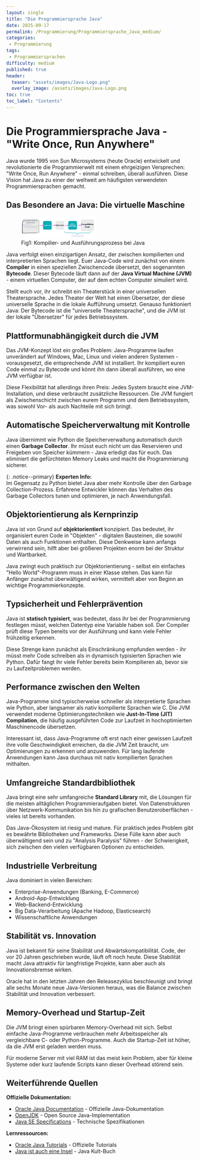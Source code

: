 ```yaml
---
layout: single
title: "Die Programmiersprache Java"
date: 2025-09-17
permalink: /Programmierung/Programmiersprache_Java_medium/
categories:
 - Programmierung
tags:
 - Programmiersprachen
difficulty: medium
published: true
header:
  teaser: "assets/images/Java-Logo.png"
  overlay_image: /assets/images/Java-Logo.png
toc: true
toc_label: "Contents"
---
```


# Die Programmiersprache Java - "Write Once, Run Anywhere"

Java wurde 1995 von Sun Microsystems (heute Oracle) entwickelt und revolutionierte die Programmierwelt mit einem ehrgeizigen Versprechen: "Write Once, Run Anywhere" - einmal schreiben, überall ausführen. Diese Vision hat Java zu einer der weltweit am häufigsten verwendeten Programmiersprachen gemacht.

## Das Besondere an Java: Die virtuelle Maschine

<figure>
    <img src="/assets/images/java_compiler.png" width="200"/>
    <figcaption>Fig1: Kompilier- und Ausführungsprozess bei Java</figcaption>
</figure>

Java verfolgt einen einzigartigen Ansatz, der zwischen kompilierten und interpretierten Sprachen liegt. Euer Java-Code wird zunächst von einem **Compiler** in einen speziellen Zwischencode übersetzt, den sogenannten **Bytecode**. Dieser Bytecode läuft dann auf der **Java Virtual Machine (JVM)** - einem virtuellen Computer, der auf dem echten Computer simuliert wird.

Stellt euch vor, ihr schreibt ein Theaterstück in einer universellen Theatersprache. Jedes Theater der Welt hat einen Übersetzer, der diese universelle Sprache in die lokale Aufführung umsetzt. Genauso funktioniert Java: Der Bytecode ist die "universelle Theatersprache", und die JVM ist der lokale "Übersetzer" für jedes Betriebssystem.

## Plattformunabhängigkeit durch die JVM

Das JVM-Konzept löst ein großes Problem: Java-Programme laufen unverändert auf Windows, Mac, Linux und vielen anderen Systemen - vorausgesetzt, die entsprechende JVM ist installiert. Ihr kompiliert euren Code einmal zu Bytecode und könnt ihn dann überall ausführen, wo eine JVM verfügbar ist.

Diese Flexibilität hat allerdings ihren Preis: Jedes System braucht eine JVM-Installation, und diese verbraucht zusätzliche Ressourcen. Die JVM fungiert als Zwischenschicht zwischen eurem Programm und dem Betriebssystem, was sowohl Vor- als auch Nachteile mit sich bringt.

## Automatische Speicherverwaltung mit Kontrolle

Java übernimmt wie Python die Speicherverwaltung automatisch durch einen **Garbage Collector**. Ihr müsst euch nicht um das Reservieren und Freigeben von Speicher kümmern - Java erledigt das für euch. Das eliminiert die gefürchteten Memory Leaks und macht die Programmierung sicherer.

{: .notice--primary}
**Experten Info:**  
Im Gegensatz zu Python bietet Java aber mehr Kontrolle über den Garbage Collection-Prozess. Erfahrene Entwickler können das Verhalten des Garbage Collectors tunen und optimieren, je nach Anwendungsfall.

## Objektorientierung als Kernprinzip

Java ist von Grund auf **objektorientiert** konzipiert. Das bedeutet, ihr organisiert euren Code in "Objekten" - digitalen Bausteinen, die sowohl Daten als auch Funktionen enthalten. Diese Denkweise kann anfangs verwirrend sein, hilft aber bei größeren Projekten enorm bei der Struktur und Wartbarkeit.

Java zwingt euch praktisch zur Objektorientierung - selbst ein einfaches "Hello World"-Programm muss in einer Klasse stehen. Das kann für Anfänger zunächst überwältigend wirken, vermittelt aber von Beginn an wichtige Programmierkonzepte.

## Typsicherheit und Fehlerprävention

Java ist **statisch typisiert**, was bedeutet, dass ihr bei der Programmierung festlegen müsst, welchen Datentyp eine Variable haben soll. Der Compiler prüft diese Typen bereits vor der Ausführung und kann viele Fehler frühzeitig erkennen.

Diese Strenge kann zunächst als Einschränkung empfunden werden - ihr müsst mehr Code schreiben als in dynamisch typisierten Sprachen wie Python. Dafür fangt ihr viele Fehler bereits beim Kompilieren ab, bevor sie zu Laufzeitproblemen werden.

## Performance zwischen den Welten

Java-Programme sind typischerweise schneller als interpretierte Sprachen wie Python, aber langsamer als nativ kompilierte Sprachen wie C. Die JVM verwendet moderne Optimierungstechniken wie **Just-In-Time (JIT) Compilation**, die häufig ausgeführten Code zur Laufzeit in hochoptimierten Maschinencode übersetzen.

Interessant ist, dass Java-Programme oft erst nach einer gewissen Laufzeit ihre volle Geschwindigkeit erreichen, da die JVM Zeit braucht, um Optimierungen zu erkennen und anzuwenden. Für lang laufende Anwendungen kann Java durchaus mit nativ kompilierten Sprachen mithalten.

## Umfangreiche Standardbibliothek

Java bringt eine sehr umfangreiche **Standard Library** mit, die Lösungen für die meisten alltäglichen Programmieraufgaben bietet. Von Datenstrukturen über Netzwerk-Kommunikation bis hin zu grafischen Benutzeroberflächen - vieles ist bereits vorhanden.

Das Java-Ökosystem ist riesig und mature. Für praktisch jedes Problem gibt es bewährte Bibliotheken und Frameworks. Diese Fülle kann aber auch überwältigend sein und zu "Analysis Paralysis" führen - der Schwierigkeit, sich zwischen den vielen verfügbaren Optionen zu entscheiden.

## Industrielle Verbreitung

Java dominiert in vielen Bereichen:
- Enterprise-Anwendungen (Banking, E-Commerce)
- Android-App-Entwicklung
- Web-Backend-Entwicklung
- Big Data-Verarbeitung (Apache Hadoop, Elasticsearch)
- Wissenschaftliche Anwendungen

## Stabilität vs. Innovation

Java ist bekannt für seine Stabilität und Abwärtskompatibilität. Code, der vor 20 Jahren geschrieben wurde, läuft oft noch heute. Diese Stabilität macht Java attraktiv für langfristige Projekte, kann aber auch als Innovationsbremse wirken.

Oracle hat in den letzten Jahren den Releasezyklus beschleunigt und bringt alle sechs Monate neue Java-Versionen heraus, was die Balance zwischen Stabilität und Innovation verbessert.

## Memory-Overhead und Startup-Zeit

Die JVM bringt einen spürbaren Memory-Overhead mit sich. Selbst einfache Java-Programme verbrauchen mehr Arbeitsspeicher als vergleichbare C- oder Python-Programme. Auch die Startup-Zeit ist höher, da die JVM erst geladen werden muss.

Für moderne Server mit viel RAM ist das meist kein Problem, aber für kleine Systeme oder kurz laufende Scripts kann dieser Overhead störend sein.

## Weiterführende Quellen

**Offizielle Dokumentation:**
- [Oracle Java Documentation](https://docs.oracle.com/en/java/) - Offizielle Java-Dokumentation
- [OpenJDK](https://openjdk.java.net/) - Open Source Java-Implementation
- [Java SE Specifications](https://docs.oracle.com/javase/specs/) - Technische Spezifikationen

**Lernressourcen:**
- [Oracle Java Tutorials](https://docs.oracle.com/javase/tutorial/) - Offizielle Tutorials
- [Java ist auch eine Insel](https://openbook.rheinwerk-verlag.de/javainsel/) - Java Kult-Buch